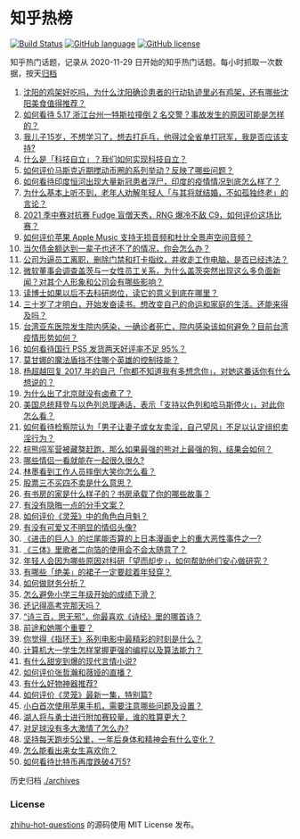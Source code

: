 # 知乎热榜
[![Build Status](https://github.com/ToWeLong/zhihu-hot-questions/workflows/CI/badge.svg)](https://github.com/ToWeLong/zhihu-hot-questions/actions)
[![GitHub language](https://img.shields.io/badge/language-golang-orange.svg)](https://golang.org/)
[![GitHub license](https://img.shields.io/github/license/ToWeLong/zhihu-hot-questions)](https://github.com/ToWeLong/zhihu-hot-questions/blob/main/LICENSE)

知乎热门话题，记录从 2020-11-29 日开始的知乎热门话题。每小时抓取一次数据，按天[归档](./archives)

<!-- BEGIN -->

1. [沈阳的鸡架好吃吗，为什么沈阳确诊患者的行动轨迹里必有鸡架，还有哪些沈阳美食值得推荐？](https://www.zhihu.com/question/459920240)
1. [如何看待 5.17 浙江台州一特斯拉撞倒 2 名交警？事故发生的原因可能是怎样的？](https://www.zhihu.com/question/460003832)
1. [我儿子15岁，不想学习了，想去打乒乓，他得过全省单打冠军，我是否应该支持?](https://www.zhihu.com/question/456960345)
1. [什么是「科技自立」？我们如何实现科技自立？](https://www.zhihu.com/question/458853728)
1. [如何评价马斯克近期搅动币圈的系列举动？反映了哪些问题？](https://www.zhihu.com/question/459379377)
1. [如何看待印度恒河出现大量新冠患者浮尸，印度的疫情情况到底怎么样了？](https://www.zhihu.com/question/459407486)
1. [为什么基本上听不到，老年人劝解年轻人「与其将就结婚，不如孤独终老」的言论？](https://www.zhihu.com/question/454631538)
1. [2021 季中赛对抗赛 Fudge 盲僧天秀，RNG 爆冷不敌 C9，如何评价这场比赛？](https://www.zhihu.com/question/460014492)
1. [如何评价苹果 Apple Music 支持无损音频和杜比全景声空间音频？](https://www.zhihu.com/question/460019679)
1. [当欠债金额达到一辈子也还不了的情况，你会怎么办？](https://www.zhihu.com/question/458085883)
1. [公司为逼员工离职，删除门禁和打卡指纹，并收走工作电脑，是否已经违法？](https://www.zhihu.com/question/458446577)
1. [微软董事会调查盖茨与一女性员工关系，为什么盖茨突然出现这么多负面新闻？对其个人形象和公司会有哪些影响？](https://www.zhihu.com/question/459873120)
1. [读博士如果以后不去科研岗位，读它的意义到底在哪里？](https://www.zhihu.com/question/454944295)
1. [三十岁了才明白，开始发奋读书。想改变自己的命运和家庭的生活。还能来得及吗？](https://www.zhihu.com/question/359652140)
1. [台湾亚东医院发生院内感染，一确诊者死亡，院内感染该如何避免？目前台湾疫情形势如何？](https://www.zhihu.com/question/460082215)
1. [如何看待国行 PS5 发货两天好评率不足 95%？](https://www.zhihu.com/question/459814387)
1. [莫甘娜的魔法盾挡不住哪个英雄的控制技能？](https://www.zhihu.com/question/459716131)
1. [杨超越回复 2017 年的自己「你都不知道我有多想念你」，对她这番话你有什么想说的？](https://www.zhihu.com/question/459691259)
1. [为什么出了北京就没有卤煮了？](https://www.zhihu.com/question/64760707)
1. [美国总统拜登与以色列总理通话，表示「支持以色列和哈马斯停火」，对此你怎么看？](https://www.zhihu.com/question/460061637)
1. [如何看待检察院认为「男子让妻子或女友卖淫，自己望风」不足以认定组织卖淫行为？](https://www.zhihu.com/question/459692463)
1. [棕熊闯军营被藏獒赶跑，那么如果最强的熊对上最强的狗，结果会如何？](https://www.zhihu.com/question/459762593)
1. [哪些情侣一看就能在一起很久很久?](https://www.zhihu.com/question/309398217)
1. [林墨看到工作人员摔倒大笑你怎么看？](https://www.zhihu.com/question/459874652)
1. [股票三不买四不卖是什么意思？](https://www.zhihu.com/question/453247969)
1. [有书房的家是什么样子的？书房承载了你的哪些故事？](https://www.zhihu.com/question/459067454)
1. [有没有隐晦一点的分手文案？](https://www.zhihu.com/question/432396268)
1. [如何评价《灵笼》中的角色白月魁？](https://www.zhihu.com/question/458161195)
1. [有没有可爱又不明显的情侣头像?](https://www.zhihu.com/question/347976724)
1. [《进击的巨人》的烂尾能否算的上日本漫画史上的重大恶性事件之一?](https://www.zhihu.com/question/453573225)
1. [《三体》里歌者二向箔的使用会不会太随意了？](https://www.zhihu.com/question/459124778)
1. [年轻人会因为哪些原因对科研「望而却步」，如何帮助他们安心做研究？](https://www.zhihu.com/question/459947587)
1. [有哪些「绝美」的裙子一定要趁着年轻穿？](https://www.zhihu.com/question/372236949)
1. [如何做财务分析？](https://www.zhihu.com/question/20125503)
1. [怎么避免小学三年级开始的成绩下滑？](https://www.zhihu.com/question/441649101)
1. [还记得高考完那天吗？](https://www.zhihu.com/question/454037120)
1. [“诗三百，思无邪”，你最喜欢《诗经》里的哪首诗？](https://www.zhihu.com/question/459755903)
1. [前途和她哪个重要？](https://www.zhihu.com/question/458900835)
1. [你觉得《指环王》系列电影中最精彩的时刻是什么？](https://www.zhihu.com/question/456049215)
1. [计算机大一学生怎样掌握更强的编程以及算法能力？](https://www.zhihu.com/question/444269929)
1. [有什么甜宠到爆的现代言情小说?](https://www.zhihu.com/question/384602842)
1. [如何评价张哲瀚和薇娅的直播？](https://www.zhihu.com/question/459460329)
1. [有什么好物神器推荐?](https://www.zhihu.com/question/446838360)
1. [如何评价《灵笼》最新一集，特别篇?](https://www.zhihu.com/question/459543393)
1. [小白首次使用苹果手机，需要注意哪些问题及设置？](https://www.zhihu.com/question/361796127)
1. [湖人将与勇士进行附加赛较量，谁的胜算更大？](https://www.zhihu.com/question/459890298)
1. [对足球没有多大激情了怎么办?](https://www.zhihu.com/question/459895693)
1. [坚持每天跑步5公里，一年后身体和精神会有什么变化？](https://www.zhihu.com/question/422797771)
1. [怎么能看出来女生喜欢你？](https://www.zhihu.com/question/453143428)
1. [如何看待比特币再度跌破4万5?](https://www.zhihu.com/question/459874779)

<!-- END -->

历史归档 [./archives](./archives)


### License
[zhihu-hot-questions](https://github.com/towelong/zhihu-hot-questions) 的源码使用 MIT License 发布。